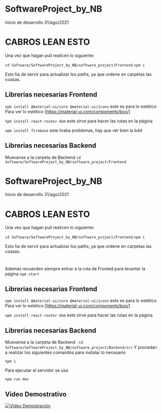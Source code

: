# SoftwareProject_by_NB
Inicio de desarrollo 31/ago/2021

# CABROS LEAN ESTO
Una vez que hagan pull realicen lo siguiente:

`` cd Software/SoftwareProject_by_NB/software_project/Frontend ``
`` npm i ``

Esto ha de servir para actualizar los paths, ya que ordene en carpetas las coasas.


## Librerias necesarias Frontend ##
``npm install @material-ui/core @material-ui/icons`` este es para lo estético
Para ver lo estético [https://material-ui.com/components/box/]

``npm install react-router-dom`` este sirve para hacer las rutas en la página

``npm install firebase`` este tiraba problemas, hay que ver bien la bdd

## Librerias necesarias Backend ##
Muevanse a la carpeta de Backend
`` cd Software/SoftwareProject_by_NB/software_project/Frontend ``
# SoftwareProject_by_NB
Inicio de desarrollo 31/ago/2021

# CABROS LEAN ESTO
Una vez que hagan pull realicen lo siguiente:

`` cd Software/SoftwareProject_by_NB/software_project/Frontend ``
`` npm i ``

Esto ha de servir para actualizar los paths, ya que ordene en carpetas las coasas.

#

Además recuerden siempre entrar a la ruta de Fronted para levantar la página
`npm start`

## Librerias necesarias Frontend ##
``npm install @material-ui/core @material-ui/icons`` este es para lo estético
Para ver lo estético [https://material-ui.com/components/box/]

``npm install react-router-dom`` este sirve para hacer las rutas en la página


## Librerias necesarias Backend ##
Muevanse a la carpeta de Backend
`` cd Software/SoftwareProject_by_NB/software_project/Backend/src``
Y procedan a realizar los siguientes comandos para instalar lo necesario

```
npm i

```
Para ejecutar el servidor se usa
```
npm run dev
```

## Video Demostrativo
[![Video Demostración](https://i.imgur.com/OBBkrFU.png)](https://youtu.be/hUJVePw60f8)
